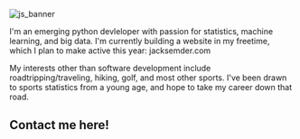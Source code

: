 ![js_banner](https://user-images.githubusercontent.com/38842653/176031373-bf6af5ec-2870-4ba6-b38d-52b4fd42c575.png)

I'm an emerging python devleloper with passion for statistics, machine learning, and big data. I'm currently building a website in my freetime, which I plan to make active this year: jacksemder.com 

My interests other than software development include roadtripping/traveling, hiking, golf, and most other sports. I've been drawn to sports statistics from a young age, and hope to take my career down that road. 


## Contact me here! 

